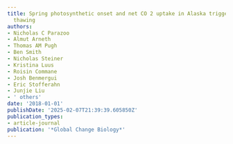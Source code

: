 ```yaml
---
title: Spring photosynthetic onset and net CO 2 uptake in Alaska triggered by landscape
  thawing
authors:
- Nicholas C Parazoo
- Almut Arneth
- Thomas AM Pugh
- Ben Smith
- Nicholas Steiner
- Kristina Luus
- Roisin Commane
- Josh Benmergui
- Eric Stofferahn
- Junjie Liu
- ' others'
date: '2018-01-01'
publishDate: '2025-02-07T21:39:39.605850Z'
publication_types:
- article-journal
publication: '*Global Change Biology*'
---
```

